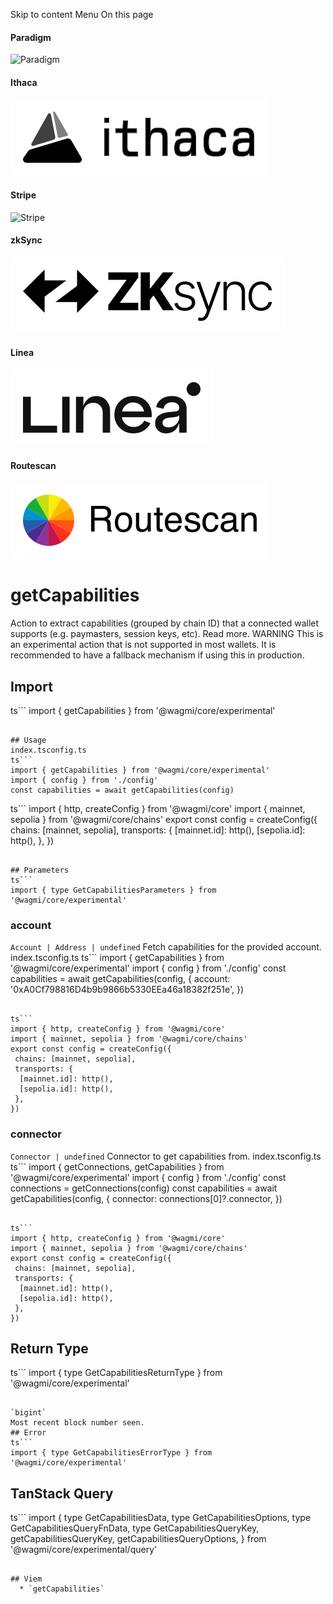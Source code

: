 Skip to content 
Menu
On this page
#### Paradigm
![Paradigm](https://raw.githubusercontent.com/wevm/.github/main/content/sponsors/paradigm-light.svg)
#### Ithaca
![Ithaca](https://raw.githubusercontent.com/wevm/.github/main/content/sponsors/ithaca-light.svg)
#### Stripe
![Stripe](https://raw.githubusercontent.com/wevm/.github/main/content/sponsors/stripe-light.svg)
#### zkSync
![zkSync](https://raw.githubusercontent.com/wevm/.github/main/content/sponsors/zksync-light.svg)
#### Linea
![Linea](https://raw.githubusercontent.com/wevm/.github/main/content/sponsors/linea-light.svg)
#### Routescan
![Routescan](https://raw.githubusercontent.com/wevm/.github/main/content/sponsors/routescan-light.svg)
# getCapabilities ​
Action to extract capabilities (grouped by chain ID) that a connected wallet supports (e.g. paymasters, session keys, etc).
Read more.
WARNING
This is an experimental action that is not supported in most wallets. It is recommended to have a fallback mechanism if using this in production.
## Import ​
ts```
import { getCapabilities } from '@wagmi/core/experimental'
```

## Usage ​
index.tsconfig.ts
ts```
import { getCapabilities } from '@wagmi/core/experimental'
import { config } from './config'
const capabilities = await getCapabilities(config)
```

ts```
import { http, createConfig } from '@wagmi/core'
import { mainnet, sepolia } from '@wagmi/core/chains'
export const config = createConfig({
 chains: [mainnet, sepolia],
 transports: {
  [mainnet.id]: http(),
  [sepolia.id]: http(),
 },
})
```

## Parameters ​
ts```
import { type GetCapabilitiesParameters } from '@wagmi/core/experimental'
```

### account ​
`Account | Address | undefined`
Fetch capabilities for the provided account.
index.tsconfig.ts
ts```
import { getCapabilities } from '@wagmi/core/experimental'
import { config } from './config'
const capabilities = await getCapabilities(config, {
 account: '0xA0Cf798816D4b9b9866b5330EEa46a18382f251e', 
})
```

ts```
import { http, createConfig } from '@wagmi/core'
import { mainnet, sepolia } from '@wagmi/core/chains'
export const config = createConfig({
 chains: [mainnet, sepolia],
 transports: {
  [mainnet.id]: http(),
  [sepolia.id]: http(),
 },
})
```

### connector ​
`Connector | undefined`
Connector to get capabilities from.
index.tsconfig.ts
ts```
import { getConnections, getCapabilities } from '@wagmi/core/experimental'
import { config } from './config'
const connections = getConnections(config)
const capabilities = await getCapabilities(config, {
 connector: connections[0]?.connector, 
})
```

ts```
import { http, createConfig } from '@wagmi/core'
import { mainnet, sepolia } from '@wagmi/core/chains'
export const config = createConfig({
 chains: [mainnet, sepolia],
 transports: {
  [mainnet.id]: http(),
  [sepolia.id]: http(),
 },
})
```

## Return Type ​
ts```
import { type GetCapabilitiesReturnType } from '@wagmi/core/experimental'
```

`bigint`
Most recent block number seen.
## Error ​
ts```
import { type GetCapabilitiesErrorType } from '@wagmi/core/experimental'
```

## TanStack Query ​
ts```
import {
 type GetCapabilitiesData,
 type GetCapabilitiesOptions,
 type GetCapabilitiesQueryFnData,
 type GetCapabilitiesQueryKey,
 getCapabilitiesQueryKey,
 getCapabilitiesQueryOptions,
} from '@wagmi/core/experimental/query'
```

## Viem ​
  * `getCapabilities`


